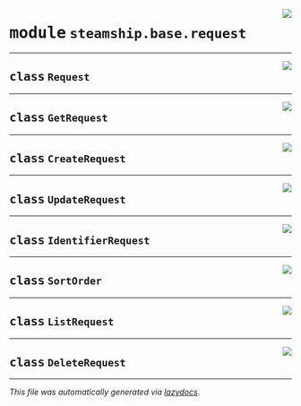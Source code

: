 <!-- markdownlint-disable -->

<a href="https://github.com/steamship-core/python-client/tree/main/src/steamship/base/request.py#L0"><img align="right" style="float:right;" src="https://img.shields.io/badge/-source-cccccc?style=flat-square"></a>

# <kbd>module</kbd> `steamship.base.request`






---

<a href="https://github.com/steamship-core/python-client/tree/main/src/steamship/base/request.py#L7"><img align="right" style="float:right;" src="https://img.shields.io/badge/-source-cccccc?style=flat-square"></a>

## <kbd>class</kbd> `Request`








---

<a href="https://github.com/steamship-core/python-client/tree/main/src/steamship/base/request.py#L11"><img align="right" style="float:right;" src="https://img.shields.io/badge/-source-cccccc?style=flat-square"></a>

## <kbd>class</kbd> `GetRequest`








---

<a href="https://github.com/steamship-core/python-client/tree/main/src/steamship/base/request.py#L16"><img align="right" style="float:right;" src="https://img.shields.io/badge/-source-cccccc?style=flat-square"></a>

## <kbd>class</kbd> `CreateRequest`








---

<a href="https://github.com/steamship-core/python-client/tree/main/src/steamship/base/request.py#L21"><img align="right" style="float:right;" src="https://img.shields.io/badge/-source-cccccc?style=flat-square"></a>

## <kbd>class</kbd> `UpdateRequest`








---

<a href="https://github.com/steamship-core/python-client/tree/main/src/steamship/base/request.py#L26"><img align="right" style="float:right;" src="https://img.shields.io/badge/-source-cccccc?style=flat-square"></a>

## <kbd>class</kbd> `IdentifierRequest`








---

<a href="https://github.com/steamship-core/python-client/tree/main/src/steamship/base/request.py#L31"><img align="right" style="float:right;" src="https://img.shields.io/badge/-source-cccccc?style=flat-square"></a>

## <kbd>class</kbd> `SortOrder`








---

<a href="https://github.com/steamship-core/python-client/tree/main/src/steamship/base/request.py#L36"><img align="right" style="float:right;" src="https://img.shields.io/badge/-source-cccccc?style=flat-square"></a>

## <kbd>class</kbd> `ListRequest`








---

<a href="https://github.com/steamship-core/python-client/tree/main/src/steamship/base/request.py#L42"><img align="right" style="float:right;" src="https://img.shields.io/badge/-source-cccccc?style=flat-square"></a>

## <kbd>class</kbd> `DeleteRequest`










---

_This file was automatically generated via [lazydocs](https://github.com/ml-tooling/lazydocs)._
